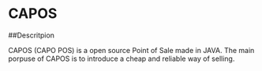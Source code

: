 CAPOS
=====

##Descritpion

CAPOS (CAPO POS) is a open source Point of Sale made in JAVA. The main porpuse of CAPOS is to introduce a cheap and reliable way of selling.
